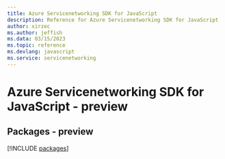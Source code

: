 ```yaml
---
title: Azure Servicenetworking SDK for JavaScript
description: Reference for Azure Servicenetworking SDK for JavaScript
author: xirzec
ms.author: jeffish
ms.data: 03/15/2023
ms.topic: reference
ms.devlang: javascript
ms.service: servicenetworking
---
```

# Azure Servicenetworking SDK for JavaScript - preview
## Packages - preview
[!INCLUDE [packages](servicenetworking-index.md)]